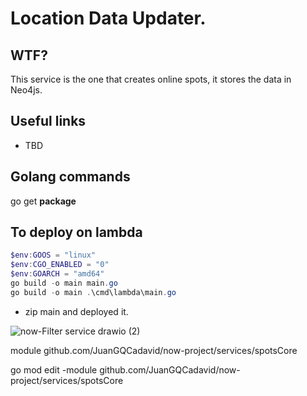 # Location Data Updater.

## WTF?

This service is the one that creates online spots, it stores the data in Neo4js.

## Useful links
* TBD

## Golang commands

go get **package**

## To deploy on lambda

``` PowerShell
$env:GOOS = "linux"
$env:CGO_ENABLED = "0"
$env:GOARCH = "amd64"
go build -o main main.go
go build -o main .\cmd\lambda\main.go
```

* zip main and deployed it.

![now-Filter service drawio (2)](https://user-images.githubusercontent.com/21164304/196567528-1e942632-6aca-4e74-8f0b-e56af925474f.png)





module github.com/JuanGQCadavid/now-project/services/spotsCore

go mod edit -module github.com/JuanGQCadavid/now-project/services/spotsCore
